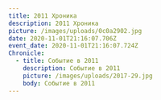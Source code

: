 ```yaml
---
title: 2011 Хроника
description: 2011 Хроника
picture: /images/uploads/0c0a2902.jpg
date: 2020-11-01T21:16:07.706Z
event_date: 2020-11-01T21:16:07.724Z
Chronicle:
  - title: Событие в 2011
    description: Событие в 2011
    picture: /images/uploads/2017-29.jpg
    body: Событие в 2011
---
```

